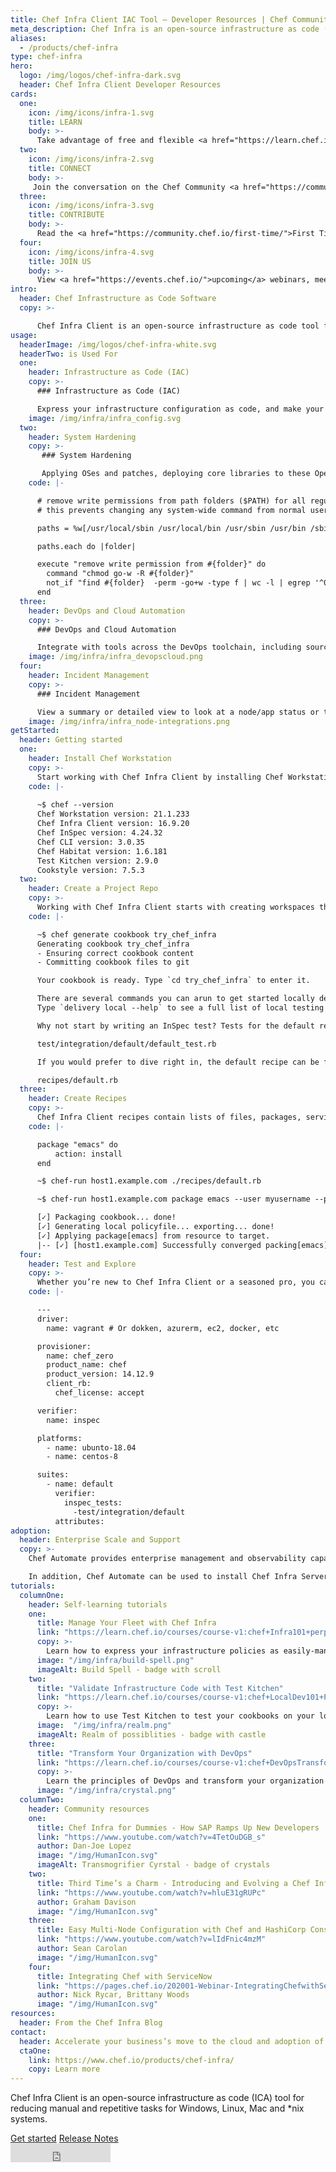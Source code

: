 ```yaml
---
title: Chef Infra Client IAC Tool – Developer Resources | Chef Community
meta_description: Chef Infra is an open-source infrastructure as code (IAC) tool for automating configuration management, ensuring that every system is configured correctly.
aliases:
  - /products/chef-infra
type: chef-infra
hero: 
  logo: /img/logos/chef-infra-dark.svg
  header: Chef Infra Client Developer Resources
cards: 
  one:
    icon: /img/icons/infra-1.svg
    title: LEARN
    body: >-
      Take advantage of free and flexible <a href="https://learn.chef.io/">online</a> learning resources.  
  two:
    icon: /img/icons/infra-2.svg
    title: CONNECT
    body: >-
     Join the conversation on the Chef Community <a href="https://community-slack.chef.io/">Slack</a> and <a href="https://discourse.chef.io/">Discourse</a>. 
  three:
    icon: /img/icons/infra-3.svg
    title: CONTRIBUTE
    body: >-
      Read the <a href="https://community.chef.io/first-time/">First Time Contributor guide</a> and start submitting your ideas. 
  four:
    icon: /img/icons/infra-4.svg
    title: JOIN US
    body: >-
      View <a href="https://events.chef.io/">upcoming</a> webinars, meetups, and other user events.
intro: 
  header: Chef Infrastructure as Code Software  
  copy: >-

      Chef Infra Client is an open-source infrastructure as code tool for automating the creation of configuration policies that are flexible, versionable, testable, and human readable. Systems managed by Chef Infra Client are continuously evaluated against their desired state, ensuring that configuration drift is automatically corrected, and configuration changes are universally applied.
usage:
  headerImage: /img/logos/chef-infra-white.svg
  headerTwo: is Used For
  one: 
    header: Infrastructure as Code (IAC) 
    copy: >-
      ### Infrastructure as Code (IAC) 

      Express your infrastructure configuration as code, and make your systems testable, portable, and auditable. Give your teams the freedom to focus on building new innovations, rather than on solving problems that have already been solved in the past. Automate your systems’ adherence to declared desired state and focus on solving the most important problems that your teams face.  
    image: /img/infra/infra_config.svg
  two:
    header: System Hardening
    copy: >-
       ### System Hardening

       Applying OSes and patches, deploying core libraries to these Operating Systems, deploying apps into these images, and finally scanning everything for known vulnerabilities. Keep these patches, libraries and apps automatically updated. Leverage a rich set of APIs as well as the CLI to integrate with other tools.  
    code: |-

      # remove write permissions from path folders ($PATH) for all regular users  
      # this prevents changing any system-wide command from normal users  

      paths = %w[/usr/local/sbin /usr/local/bin /usr/sbin /usr/bin /sbin /bin] + node['os-hardening']['env']['extra_user_paths']  

      paths.each do |folder|  

      execute "remove write permission from #{folder}" do  
        command "chmod go-w -R #{folder}"
        not_if "find #{folder}  -perm -go+w -type f | wc -l | egrep '^0$'"
      end
  three:
    header: DevOps and Cloud Automation
    copy: >-
      ### DevOps and Cloud Automation

      Integrate with tools across the DevOps toolchain, including source code and artifact repositories (GitHub, GitLab, Atlassian BitBucket), CI/CD tools (Cloudbees/Jenkins, CircleCI, Azure DevOps), provisioning (HashiCorp Terraform, Packer, Vagrant, Vault). Work with any cloud resource manager, including Azure Resource Manager and AWS CloudFormation. Multi-cloud automation enabled via integrations with provisioning tools like Terraform. 
    image: /img/infra/infra_devopscloud.png
  four:
    header: Incident Management 
    copy: >-
      ### Incident Management

      View a summary or detailed view to look at a node/app status or troubleshoot errors. Filter down to classes of nodes or classes of errors to isolate data. Display notifications on a per-node, per-failure basis, or configured for alerts to chat, to webhook endpoints, or to ServiceNow. 
    image: /img/infra/infra_node-integrations.png
getStarted: 
  header: Getting started
  one: 
    header: Install Chef Workstation
    copy: >-
      Start working with Chef Infra Client by installing Chef Workstation (formerly ChefDK) on any Windows, Mac or Linux machine where you do your work. Chef Workstation provides chef, knife, Test Kitchen and all the tools you need to start defining configurations as code on local or remote servers, virtual machines and containers. 
    code: |-
    
      ~$ chef --version
      Chef Workstation version: 21.1.233
      Chef Infra Client version: 16.9.20
      Chef InSpec version: 4.24.32
      Chef CLI version: 3.0.35
      Chef Habitat version: 1.6.181
      Test Kitchen version: 2.9.0
      Cookstyle version: 7.5.3
  two:
    header: Create a Project Repo
    copy: >-
      Working with Chef Infra Client starts with creating workspaces that provide flexibility to manage a wide variety of configurations, policies, node lists and much more from your workstation. The chef generate cookbook <cookbook_name> command builds the context for your configuration management projects and creates initial files and folders to keep everything in order.   
    code: |-

      ~$ chef generate cookbook try_chef_infra
      Generating cookbook try_chef_infra
      - Ensuring correct cookbook content 
      - Committing cookbook files to git 

      Your cookbook is ready. Type `cd try_chef_infra` to enter it. 

      There are several commands you can arun to get started locally developing and testing your cookbook. 
      Type `delivery local --help` to see a full list of local testing commands.

      Why not start by writing an InSpec test? Tests for the default recipe are stored at: 

      test/integration/default/default_test.rb

      If you would prefer to dive right in, the default recipe can be found at: 

      recipes/default.rb
  three:
    header: Create Recipes
    copy: >-
      Chef Infra Client recipes contain lists of files, packages, services, users and other resources you want to configure on your managed hosts. You can run ad hoc chef-run actions from the command line for testing or add plain-language commands to your recipes when you move to production.  
    code: |-

      package "emacs" do
          action: install
      end

      ~$ chef-run host1.example.com ./recipes/default.rb

      ~$ chef-run host1.example.com package emacs --user myusername --password mypassword

      [✓] Packaging cookbook... done! 
      [✓] Generating local policyfile... exporting... done!
      [✓] Applying package[emacs] from resource to target. 
      |-- [✓] [host1.example.com] Successfully converged packing[emacs].
  four:
    header: Test and Explore
    copy: >-
      Whether you’re new to Chef Infra Client or a seasoned pro, you can use Test Kitchen to test and run recipes, try publicly available cookbooks and policy configuration from the Chef Supermarket, and even create entire test environments using Vagrant, Docker, GCE, EC2, Azure and other familiar resources. 
    code: |-

      ---
      driver: 
        name: vagrant # Or dokken, azurerm, ec2, docker, etc

      provisioner: 
        name: chef_zero
        product_name: chef
        product_version: 14.12.9
        client_rb: 
          chef_license: accept

      verifier: 
        name: inspec

      platforms: 
        - name: ubunto-18.04
        - name: centos-8 

      suites: 
        - name: default 
          verifier: 
            inspec_tests: 
              -test/integration/default
          attributes:
adoption:
  header: Enterprise Scale and Support
  copy: >-
    Chef Automate provides enterprise management and observability capabilities and is  included with every Chef Subscription. Automate offers visual UIs, real-time interactive dashboards, role-based access controls, 3rd party integrations, data APIs, and much more. Automate enables Infrastructure, DevOps, Security, Cloud and Release teams to easily collaborate and get work done, all while maintaining an auditable history of changes to systems environments.  

    In addition, Chef Automate can be used to install Chef Infra Server either for a single-host installation that contains both Chef Infra Server and Chef Automate, or for a standalone Chef Infra Server instance. Chef Automate also provides a graphical management console for the Chef Infra Server. 
tutorials:
  columnOne: 
    header: Self-learning tutorials
    one: 
      title: Manage Your Fleet with Chef Infra
      link: "https://learn.chef.io/courses/course-v1:chef+Infra101+perpetual/about"
      copy: >-
        Learn how to express your infrastructure policies as easily-managed, traceable code.
      image: "/img/infra/build-spell.png"
      imageAlt: Build Spell - badge with scroll
    two: 
      title: "Validate Infrastructure Code with Test Kitchen"
      link: "https://learn.chef.io/courses/course-v1:chef+LocalDev101+Perpetual/about"
      copy: >-
        Learn how to use Test Kitchen to test your cookbooks on your local machine before you deploy your cookbooks to your infrastructure. 
      image:  "/img/infra/realm.png"
      imageAlt: Realm of possiblities - badge with castle
    three: 
      title: "Transform Your Organization with DevOps"
      link: "https://learn.chef.io/courses/course-v1:chef+DevOpsTransformation+Perpetual/about"
      copy: >-
        Learn the principles of DevOps and transform your organization into a coded enterprise.
      image: "/img/infra/crystal.png"
  columnTwo:
    header: Community resources
    one: 
      title: Chef Infra for Dummies - How SAP Ramps Up New Developers
      link: "https://www.youtube.com/watch?v=4TetOuDGB_s"
      author: Dan-Joe Lopez
      image: "/img/HumanIcon.svg"
      imageAlt: Transmogrifier Cyrstal - badge of crystals
    two: 
      title: Third Time’s a Charm - Introducing and Evolving a Chef Infra Implementation
      link: "https://www.youtube.com/watch?v=hluE31gRUPc"
      author: Graham Davison
      image: "/img/HumanIcon.svg"
    three:
      title: Easy Multi-Node Configuration with Chef and HashiCorp Consul
      link: "https://www.youtube.com/watch?v=lIdFnic4mzM"
      author: Sean Carolan
      image: "/img/HumanIcon.svg"
    four: 
      title: Integrating Chef with ServiceNow
      link: "https://pages.chef.io/202001-Webinar-IntegratingChefwithServiceNow_01Register.html"
      author: Nick Rycar, Brittany Woods
      image: "/img/HumanIcon.svg"
resources:
  header: From the Chef Infra Blog
contact:
  header: Accelerate your business’s move to the cloud and adoption of container technology.
  ctaOne: 
    link: https://www.chef.io/products/chef-infra/
    copy: Learn more
---
```

<p>Chef Infra Client is an open-source infrastructure as code (ICA) tool for reducing manual and repetitive tasks for Windows, Linux, Mac and *nix systems. </p>

<div class="center-xs">
<a class="btn btn-primary" href="https://docs.chef.io/chef_overview/" target="_blank" rel="noopener noreferrer">Get started</a>
<a class="btn btn-secondary" href="https://discourse.chef.io/c/chef-release/9" target="_blank" rel="noopener noreferrer">Release Notes</a>
</div>
<div class="center-xs">
<iframe title="Github" id="github-star" class="center-xs" src="https://ghbtns.com/github-btn.html?user=chef&repo=chef&type=star&count=true&size=large" frameborder="0" scrolling="0" width="160px" height="30px"></iframe>
</div>
